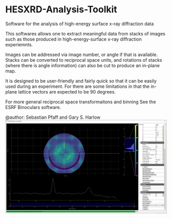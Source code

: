 # HESXRD-Analysis-Toolkit
Software for the analysis of high-energy surface x-ray diffraction data

This softwares allows one to extract meaningful data from
stacks of images such as those produced in high-energy-surface
x-ray diffraction experiemnts. 

Images can be addressed via image number, or angle if that is available.
Stacks can be converted to reciprocal space units, and rotations of stacks
(where there is angle information) can also be cut to produce an in-plane map. 

It is designed to be user-friendly and fairly quick so that it can
be easily used during an experiment. For there are some limitations in that the 
in-plane lattice vectors are expected to be 90 degrees.

For more general reciprocal space transformaitons and binning
See the ESRF Binoculars software. 

@author: Sebastian Pfaff and Gary S. Harlow
![Alt text](https://github.com/gary-harlow/HESXRD-Analysis-Toolkit/blob/main/hat.png?raw=true "Screenshot")

